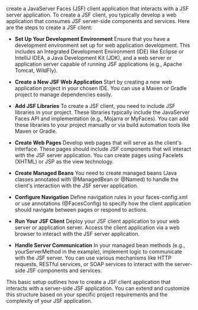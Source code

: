 create a JavaServer Faces (JSF) client application that interacts with a JSF server application. To create a JSF client, you typically develop a web application that consumes JSF server-side components and services. Here are the steps to create a JSF client:

* **Set Up Your Development Environment**
Ensure that you have a development environment set up for web application development. This includes an Integrated Development Environment (IDE) like Eclipse or IntelliJ IDEA, a Java Development Kit (JDK), and a web server or application server capable of running JSF applications (e.g., Apache Tomcat, WildFly).

* **Create a New JSF Web Application**
  Start by creating a new web application project in your chosen IDE. You can use a Maven or Gradle project to manage dependencies easily.

* **Add JSF Libraries**
  To create a JSF client, you need to include JSF libraries in your project. These libraries typically include the JavaServer Faces API and 
  implementation (e.g., Mojarra or MyFaces). You can add these libraries to your project manually or via build automation tools like Maven or 
  Gradle.

* **Create Web Pages**
  Develop web pages that will serve as the client's interface. These pages should include JSF components that will interact with the JSF server 
  application. You can create pages using Facelets (XHTML) or JSP as the view technology.

* **Create Managed Beans**
  You need to create managed beans (Java classes annotated with @ManagedBean or @Named) to handle the client's interaction with the JSF server 
  application. 

* **Configure Navigation**
  Define navigation rules in your faces-config.xml or use annotations (@FacesConfig) to specify how the client application should navigate 
  between pages or respond to actions.

* **Run Your JSF Client**
  Deploy your JSF client application to your web server or application server. Access the client application via a web browser to interact with 
  the JSF server application.

* **Handle Server Communication**
  In your managed bean methods (e.g., yourServerMethod in the example), implement logic to communicate with the JSF server. You can use various 
  mechanisms like HTTP requests, RESTful services, or SOAP services to interact with the server-side JSF components and services.

This basic setup outlines how to create a JSF client application that interacts with a server-side JSF application. You can extend and customize this structure based on your specific project requirements and the complexity of your JSF application.

